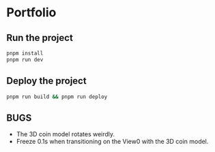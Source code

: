 # Portfolio

## Run the project

```sh
pnpm install
pnpm run dev
```

## Deploy the project

```sh
pnpm run build && pnpm run deploy
```

## BUGS

- The 3D coin model rotates weirdly.
- Freeze 0.1s when transitioning on the View0 with the 3D coin model.
